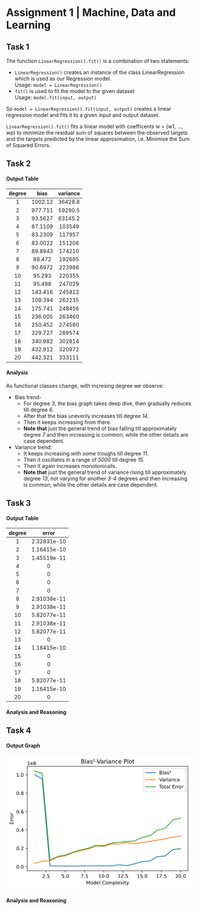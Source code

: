 # Assignment 1 | Machine, Data and Learning

## Task 1

The function `LinearRegression().fit()` is a combination of two statements:  
- `LinearRegression()` creates an instance of the class LinearRegression which is used as our Regression model.  
        Usage: `model = LinearRegression()`  
- `fit()` is used to fit the model to the given dataset  
        Usage: `model.fit(input, output)`  

So `model = LinearRegression().fit(input, output)` creates a linear regression model and fits it to a given input and output dataset.  

`LinearRegression().fit()` fits a linear model with coefficents w = (w1, ..., wp) to minimize the residual sum of squares between the observed targets and the targets predicted by the linear approximation, i.e. Minimise the Sum of Squared Errors.

## Task 2

#### Output Table

| degree | bias | variance |
| :----: | :----: | :----: |
|        1 | 1002.12   |    36428.8 |
|        2 |  977.711  |    59290.5 |
|        3 |   93.5627 |    63145.2 |
|        4 |   87.1109 |   103549   |
|        5 |   83.2309 |   117957   |
|        6 |   83.0022 |   151206   |
|        7 |   89.8943 |   174210   |
|        8 |   88.472  |   192695   |
|        9 |   90.6972 |   223986   |
|       10 |   95.293  |   220355   |
|       11 |   95.498  |   247029   |
|       12 |  143.416  |   245812   |
|       13 |  109.394  |   262235   |
|       14 |  175.741  |   248456   |
|       15 |  236.005  |   263460   |
|       16 |  250.452  |   274580   |
|       17 |  329.727  |   289574   |
|       18 |  340.982  |   302814   |
|       19 |  432.912  |   320972   |
|       20 |  442.321  |   333111   |

#### Analysis

As functional classes change, with incresing degree we observe:
- Bias trend-
    - For degree *3*, the bias graph takes deep dive, then gradually reduces till degree *6*.
    - After that the bias unevenly increases till degree *14*.
    - Then it keeps increasing from there.
    - **Note that** just the general trend of bias falling till approximately degree *7* and then increasing is common, while the other details are case dependent.
- Variance trend:
    - It keeps increasing with some troughs till degree *11*.
    - Then it oscillates in a range of *5000* till degree *15*.
    - Then it again increases monotonicalls.
    - **Note that** just the general trend of variance rising till approximately degree *13*, not varying for another *3-4* degrees and then increasing is common, while the other details are case dependent.

## Task 3

#### Output Table

|   degree |       error |
| :----: | :----: |
|        1 | 2.32831e-10 |
|        2 | 1.16415e-10 |
|        3 | 1.45519e-11 |
|        4 | 0           |
|        5 | 0           |
|        6 | 0           |
|        7 | 0           |
|        8 | 2.91038e-11 |
|        9 | 2.91038e-11 |
|       10 | 5.82077e-11 |
|       11 | 2.91038e-11 |
|       12 | 5.82077e-11 |
|       13 | 0           |
|       14 | 1.16415e-10 |
|       15 | 0           |
|       16 | 0           |
|       17 | 0           |
|       18 | 5.82077e-11 |
|       19 | 1.16415e-10 |
|       20 | 0           |

#### Analysis and Reasoning

## Task 4

#### Output Graph

![Graph](graph.png)

#### Analysis and Reasoning

